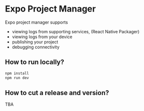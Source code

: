 # Expo Project Manager

Expo project manager supports

* viewing logs from supporting services, (React Native Packager)
* viewing logs from your device
* publishing your project
* debugging connectivity

## How to run locally?

```sh
npm install
npm run dev
```

## How to cut a release and version?

TBA
